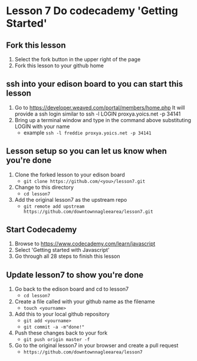 # Lesson 7 Do codecademy 'Getting Started'

## Fork this lesson
1. Select the fork button in the upper right of the page 
2. Fork this lesson to your github home

## ssh into your edison board to you can start this lesson
1. Go to https://developer.weaved.com/portal/members/home.php
It will provide a ssh login similar to
ssh -l LOGIN proxya.yoics.net -p 34141
2. Bring up a terminal window and type in the command above substituting LOGIN with your name
   * example `ssh -l freddie proxya.yoics.net -p 34141`

## Lesson setup so you can let us know when you're done
1. Clone the forked lesson to your edison board
   * `git clone https://github.com/<you>/lesson7.git`
2. Change to this directory
   * `cd lesson7`
3. Add the original lesson7 as the upstream repo
   * `git remote add upstream https://github.com/downtownnagleearea/lesson7.git`

## Start Codecademy
1. Browse to https://www.codecademy.com/learn/javascript
2. Select 'Getting started with Javascript'
3. Go through all 28 steps to finish this lesson

## Update lesson7 to show you're done
1. Go back to the edison board and cd to lesson7
   * `cd lesson7`
2. Create a file called with your github name as the filename
   * `touch <yourname>`
3. Add this to your local github repository
   * `git add <yourname>`
   * `git commit -a -m"done!"`
4. Push these changes back to your fork
   * `git push origin master -f`	
5. Go to the original lesson7 in your browser and create a pull request
   * `https://github.com/downtownnagleearea/lesson7`
 


